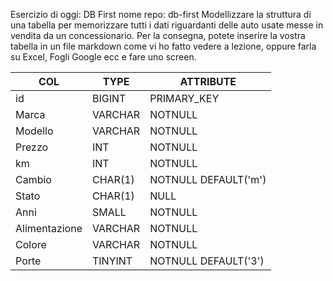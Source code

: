 Esercizio di oggi: DB First
nome repo: db-first
Modellizzare la struttura di una tabella per memorizzare tutti i dati riguardanti delle auto usate messe in vendita da un concessionario.
Per la consegna, potete inserire la vostra tabella in un file markdown come vi ho fatto vedere a lezione, oppure farla su Excel, Fogli Google ecc e fare uno screen.




COL | TYPE | ATTRIBUTE
--- | --- | ---
id | BIGINT | PRIMARY_KEY | AUTO_INCREMENT
Marca | VARCHAR | NOTNULL
Modello | VARCHAR | NOTNULL
Prezzo | INT | NOTNULL
km | INT | NOTNULL
Cambio | CHAR(1) | NOTNULL DEFAULT('m')
Stato | CHAR(1) | NULL
Anni | SMALL | NOTNULL
Alimentazione | VARCHAR | NOTNULL
Colore | VARCHAR | NOTNULL
Porte | TINYINT | NOTNULL DEFAULT('3')
